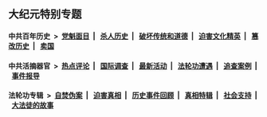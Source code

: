 ## 大纪元特别专题

#### 中共百年历史 &nbsp;>&nbsp; [党魁面目](indexes/nf1176107/README.md?07310430) &nbsp;| &nbsp; [杀人历史](indexes/nf1176106/README.md?07310430) &nbsp;| &nbsp; [破坏传统和道德](indexes/nf1176106/README.md?07310430) &nbsp;| &nbsp; [迫害文化精英](indexes/nf1176111/README.md?07310430) &nbsp;| &nbsp; [篡改历史](indexes/nf1176115/README.md?07310430) &nbsp;| &nbsp; [卖国](indexes/nf1176117/README.md?07310430) 

#### 中共活摘器官 &nbsp;>&nbsp; [热点评论](indexes/nf5879/README.md?07310430) &nbsp;| &nbsp; [国际调查](indexes/nf5947/README.md?07310430) &nbsp;| &nbsp; [最新活动](indexes/nf5883/README.md?07310430) &nbsp;| &nbsp; [法轮功遭遇](indexes/nf5881/README.md?07310430) &nbsp;| &nbsp; [追查案例](indexes/nf5880/README.md?07310430) &nbsp;| &nbsp; [事件报导](indexes/nf5877/README.md?07310430) 

#### 法轮功专辑 &nbsp;>&nbsp; [自焚伪案](indexes/nf5562/README.md?07310430) &nbsp;| &nbsp; [迫害真相](indexes/nf4379/README.md?07310430) &nbsp;| &nbsp; [历史事件回顾](indexes/nf5793/README.md?07310430) &nbsp;| &nbsp; [真相特辑](indexes/nf4389/README.md?07310430) &nbsp;| &nbsp; [社会支持](indexes/nf4386/README.md?07310430) &nbsp;| &nbsp; [大法徒的故事](indexes/nf1147481/README.md?07310430) 


